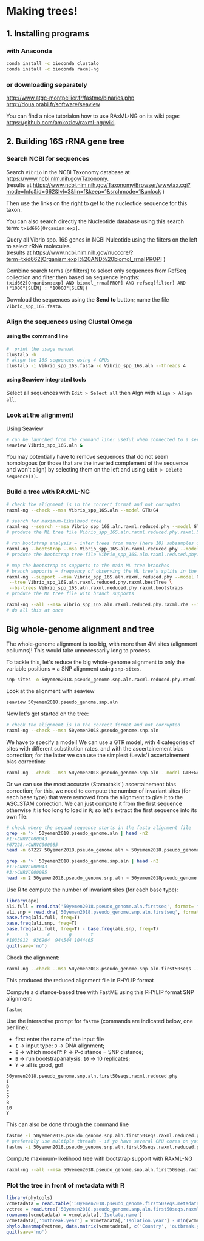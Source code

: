 # Making trees!

## 1. Installing programs

### with Anaconda
```sh
conda install -c bioconda clustalo
conda install -c bioconda raxml-ng
```
### or downloading separately

http://www.atgc-montpellier.fr/fastme/binaries.php
http://doua.prabi.fr/software/seaview

You can find a nice tutorialon how to use RAxML-NG on its wiki page: https://github.com/amkozlov/raxml-ng/wiki.


## 2. Building 16S rRNA gene tree

### Search NCBI for sequences

Search `Vibrio` in the NCBI Taxonomy database at https://www.ncbi.nlm.nih.gov/Taxonomy.  
(results at https://www.ncbi.nlm.nih.gov/Taxonomy/Browser/wwwtax.cgi?mode=Info&id=662&lvl=3&lin=f&keep=1&srchmode=1&unlock )

Then use the links on the right to get to the nucleotide sequence for this taxon.

You can also search directly the Nucleotide database using this search term: `txid666[Organism:exp]`.

Query all Vibrio spp. 16S genes in NCBI Nuleotide using the filters on the left to select rRNA molecules.  
(results at https://www.ncbi.nlm.nih.gov/nuccore/?term=txid662[Organism:exp]%20AND%20biomol_rrna[PROP] )

Combine search terms (or filters) to select only sequences from RefSeq collection and filter then based on sequence lengths:  
`txid662[Organism:exp] AND biomol_rrna[PROP] AND refseq[filter] AND ("1000"[SLEN] : "10000"[SLEN])` 

Download the sequences using the **Send to** button; name the file `Vibrio_spp_16S.fasta`.

### Align the sequences using Clustal Omega

#### using the command line
```sh
#  print the usage manual
clustalo -h
# align the 16S sequences using 4 CPUs 
clustalo -i Vibrio_spp_16S.fasta -o Vibrio_spp_16S.aln --threads 4
```

#### using Seaview integrated tools
Select all sequences with `Edit > Select all` then Algn with `Align > Align all`.


### Look at the alignment!

Using Seaview

```sh
# can be launched from the command line! useful when connected to a server (requires connection with `ssh -X` or `ssh -Y`)
seaview Vibrio_spp_16S.aln &
```

You may potentially have to remove sequences that do not seem homologous (or those that are the inverted complement of the sequence and won't align) by selecting them on the left and using `Edit > Delete sequence(s)`.

### Build a tree with RAxML-NG
```sh
# check the alignment is in the correct format and not corrupted
raxml-ng --check --msa Vibrio_spp_16S.aln --model GTR+G4

# search for maximum-likelhood tree
raxml-ng --search --msa Vibrio_spp_16S.aln.raxml.reduced.phy --model GTR+G4 --tree pars{1} --threads 4
# produce the ML tree file Vibrio_spp_16S.aln.raxml.reduced.phy.raxml.bestTree

# run bootstrap analysis = infer trees from many (here 10) subsamples of the alignment data (random picking the column of the alignment)
raxml-ng --bootstrap --msa Vibrio_spp_16S.aln.raxml.reduced.phy --model GTR+G4 --threads 4 --bs-trees 10
# produce the bootstrap tree file Vibrio_spp_16S.aln.raxml.reduced.phy.raxml.bootstraps

# map the bootstrap as supports to the main ML tree branches
# branch supports = frequency of observing the ML tree's splits in the sample of bootstrap trees
raxml-ng --support --msa Vibrio_spp_16S.aln.raxml.reduced.phy --model GTR+G4 --threads 4 \
 --tree Vibrio_spp_16S.aln.raxml.reduced.phy.raxml.bestTree \
 --bs-trees Vibrio_spp_16S.aln.raxml.reduced.phy.raxml.bootstraps
# produce the ML tree file with branch supports

raxml-ng --all --msa Vibrio_spp_16S.aln.raxml.reduced.phy.raxml.rba --model GTR+G4 --tree pars{1} --bs-trees 10  --threads 4
# do all this at once
```

## Big whole-genome alignment and tree


The whole-genome alignment is too big, with more than 4M sites (alignment collumns)! This would take unnecessarily long to process.

To tackle this, let's reduce the big whole-genome alignment to only the variable positions = a SNP alignment using `snp-sites`.
```sh
snp-sites -o 50yemen2018.pseudo_genome.snp.aln.raxml.reduced.phy.raxml.pseudo_genome.snp.aln 50yemen2018.pseudo_genome.aln 
```
Look at the alignment with seaview
```sh
seaview 50yemen2018.pseudo_genome.snp.aln
```
Now let's get started on the tree:
```sh
# check the alignment is in the correct format and not corrupted
raxml-ng --check --msa 50yemen2018.pseudo_genome.snp.aln
```

We have to specify a model!
We can use a GTR model, with 4 categories of sites with different substitution rates, and with the ascertainement bias correction;
for the latter we can use the simplest (Lewis') ascertainement bias correction:
```sh
raxml-ng --check --msa 50yemen2018.pseudo_genome.snp.aln --model GTR+G4+ASC_LEWIS
```

Or we can use the most accurate (Stamatakis') ascertainement bias correction; for this, we need to compute the number of invariant sites (for each base type) that were removed from the alignment to give it to the ASC_STAM correction.
We can just compute it from the first sequence otherwise it is too long to load in `R`; so let's extract the first sequence into its own file:
```sh
# check where the second sequence starts in the fasta alignment file
grep -n '>' 50yemen2018.pseudo_genome.aln | head -n2
#1:>CNRVC000043
#67228:>CNRVC000085
head -n 67227 50yemen2018.pseudo_genome.aln > 50yemen2018.pseudo_genome.aln.firstseq

grep -n '>' 50yemen2018.pseudo_genome.snp.aln | head -n2
#1:>CNRVC000043
#3:>CNRVC000085
head -n 2 50yemen2018.pseudo_genome.snp.aln > 50yemen2018pseudo_genome.snp.aln.firstseq
```

Use R to compute the number of invariant sites (for each base type):
```R
library(ape)
ali.full = read.dna('50yemen2018.pseudo_genome.aln.firstseq', format='fasta')
ali.snp = read.dna('50yemen2018.pseudo_genome.snp.aln.firstseq', format='fasta')
base.freq(ali.full, freq=T)
base.freq(ali.snp, freq=T)
base.freq(ali.full, freq=T) - base.freq(ali.snp, freq=T)
#      a       c       g       t 
#1033912  936904  944544 1044465 
quit(save='no')
```

Check the alignment:
```sh
raxml-ng --check --msa 50yemen2018.pseudo_genome.snp.aln.first50seqs --model GTR+G4+ASC_STAM{1033912/936904/944544/1044465}
```
This produced the reduced alignment file in PHYLIP format


Compute a distance-based tree with FastME using this PHYLIP format SNP alignment:
```sh
fastme 
```
Use the interactive prompt for `fastme` (commands are indicated below, one per line):
- first enter the name of the input file
- `I` -> input type: `D` -> DNA alignment;
- `E` -> which model?: `P` -> P-distance = SNP distance;
- `B` -> run bootstrapanalysis: `10` -> 10 replicates;
- `Y` -> all is good, go!

```
50yemen2018.pseudo_genome.snp.aln.first50seqs.raxml.reduced.phy
I
D
E
P
B
10
Y
```

This can also be done through the command line
```sh
fastme -i 50yemen2018.pseudo_genome.snp.aln.first50seqs.raxml.reduced.phy -d p -b 10
# preferably use multiple threads - if yo have several CPU cores on your computer!
fastme -i 50yemen2018.pseudo_genome.snp.aln.first50seqs.raxml.reduced.phy -d p -b 10 -T 4
```
Compute maximum-likelihood tree with bootstrap support with RAxML-NG
```sh
raxml-ng --all --msa 50yemen2018.pseudo_genome.snp.aln.first50seqs.raxml.reduced.phy --model GTR+G4 --tree pars{1} --bs-trees 10  --threads 4
```


### Plot the tree in front of metadata with R
```R
library(phytools)
vcmetadata = read.table('50yemen2018.pseudo_genome.first50seqs.metadata.tsv', comment.char='', sep='\t', header=T,quote='')
vctree = read.tree('50yemen2018.pseudo_genome.snp.aln.first50seqs.raxml.reduced.phy.raxml.support')
rownames(vcmetadata) = vcmetadata[,'Isolate.name']
vcmetadata[,'outbreak.year'] = vcmetadata[,'Isolation.year'] - min(vcmetadata[,'Isolation.year'])
phylo.heatmap(vctree, data.matrix(vcmetadata[, c('Country', 'outbreak.year')]))
quit(save='no')
```

